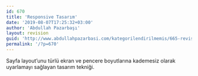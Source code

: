```yaml
---
id: 670
title: 'Responsive Tasarım'
date: '2019-08-07T17:25:32+03:00'
author: 'Abdullah Pazarbaşı'
layout: revision
guid: 'http://www.abdullahpazarbasi.com/kategorilendirilmemis/665-revision-v1'
permalink: '/?p=670'
---
```


Sayfa layout’unu türlü ekran ve pencere boyutlarına kademesiz olarak uyarlamayı sağlayan tasarım tekniği.